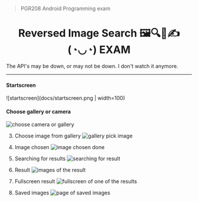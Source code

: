 > PGR208 Android Programming exam
<h1 align="center">
Reversed Image Search 🖼🔍📱✍(◔◡◔) EXAM
</h1>

The API's may be down, or may not be down. I don't watch it anymore.

---


#### Startscreen
   ![startscreen](docs/startscreen.png | width=100)

#### Choose gallery or camera
   ![choose camera or gallery](docs/mainchoosegalleryorcam.png)
   
3. Choose image from gallery
![gallery pick image](docs/chooseimagefromgallery.png)
   
4. Image chosen
![image chosen done](docs/imagechosen.png)
   
5. Searching for results
![searching for result](docs/searching.png)

6. Result
![images of the result](docs/result.png)

7. Fullscreen result
![fullscreen of one of the results](docs/fullscreenresult.png)

8. Saved images
![page of saved images](docs/saved.png)
   
